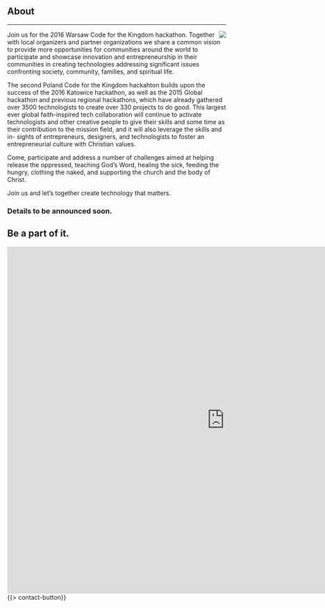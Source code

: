 ﻿## About
---
<img src="{{assets}}/images/earth.jpg" style="float:right"/>

Join us for the 2016 Warsaw Code for the Kingdom hackathon. Together with local organizers and partner organizations we share a common vision to provide more opportunities for communities around the world to participate and showcase innovation and entrepreneurship in their communities in creating technologies addressing significant issues confronting society, community, families, and spiritual life.

The second Poland Code for the Kingdom hackahton builds upon the success of the 2016 Katowice hackathon, as well as the 2015 Global hackathon and previous regional hackathons, which have already gathered over 3500 technologists to create over 330 projects to do good. This largest ever global faith-inspired tech collaboration will continue to activate technologists and other creative people to give their skills and some time as their contribution to the mission field, and it will also leverage the skills and in- sights of entrepreneurs, designers, and technologists to foster an entrepreneurial culture with Christian values.

Come, participate and address a number of challenges aimed at helping release the oppressed, teaching God’s Word, healing the sick, feeding the hungry, clothing the naked, and supporting the church and the body of Christ. 

Join us and let’s together create technology that matters.

### Details to be announced soon. 

## Be a part of it.

<iframe src="https://docs.google.com/forms/d/18t5tzaJsapBrFR7fDc_0S0TbPL584G4DF8Su8fL08WM/viewform?embedded=true" width="1000" height="800" frameborder="0" marginheight="0" marginwidth="0">Loading...</iframe>
{{> contact-button}}
